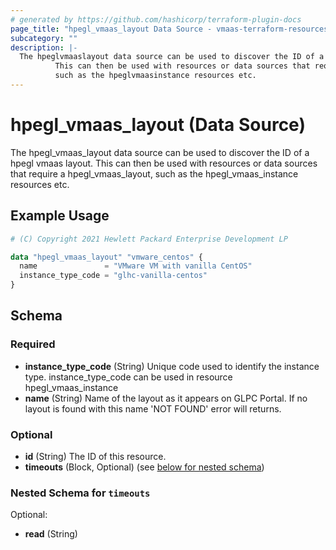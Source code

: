 ```yaml
---
# generated by https://github.com/hashicorp/terraform-plugin-docs
page_title: "hpegl_vmaas_layout Data Source - vmaas-terraform-resources"
subcategory: ""
description: |-
  The hpeglvmaaslayout data source can be used to discover the ID of a hpegl vmaas layout.
          This can then be used with resources or data sources that require a hpeglvmaaslayout,
          such as the hpeglvmaasinstance resources etc.
---
```


# hpegl_vmaas_layout (Data Source)

The hpegl_vmaas_layout data source can be used to discover the ID of a hpegl vmaas layout.
		This can then be used with resources or data sources that require a hpegl_vmaas_layout,
		such as the hpegl_vmaas_instance resources etc.

## Example Usage

```terraform
# (C) Copyright 2021 Hewlett Packard Enterprise Development LP

data "hpegl_vmaas_layout" "vmware_centos" {
  name               = "VMware VM with vanilla CentOS"
  instance_type_code = "glhc-vanilla-centos"
}
```

<!-- schema generated by tfplugindocs -->
## Schema

### Required

- **instance_type_code** (String) Unique code used to identify the instance type. instance_type_code
					can be used in resource hpegl_vmaas_instance
- **name** (String) Name of the layout as it appears on GLPC Portal. If no layout is found with this name 'NOT FOUND' error will returns.

### Optional

- **id** (String) The ID of this resource.
- **timeouts** (Block, Optional) (see [below for nested schema](#nestedblock--timeouts))

<a id="nestedblock--timeouts"></a>
### Nested Schema for `timeouts`

Optional:

- **read** (String)


